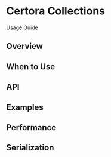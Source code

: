 # Certora Collections
Usage Guide

## Overview

## When to Use

## API

## Examples

## Performance

## Serialization